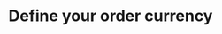 ---
title: "Define your order currency"
name: "sourcemeta_apifact_sapone"
key: "param_currency"
description: ""
user_friendly_description: "You can set the currency when syncing orders to SAP Business One based on the currency you are selling in on your ecommerce sales channel, such as ZAR, AUD, USD, NZD, CAD etc."
default: ""
values: []
tags: [sourcemeta,apifact,sapone,sap-business-one]
type: "meta"
process: "orders"
headless: true
---